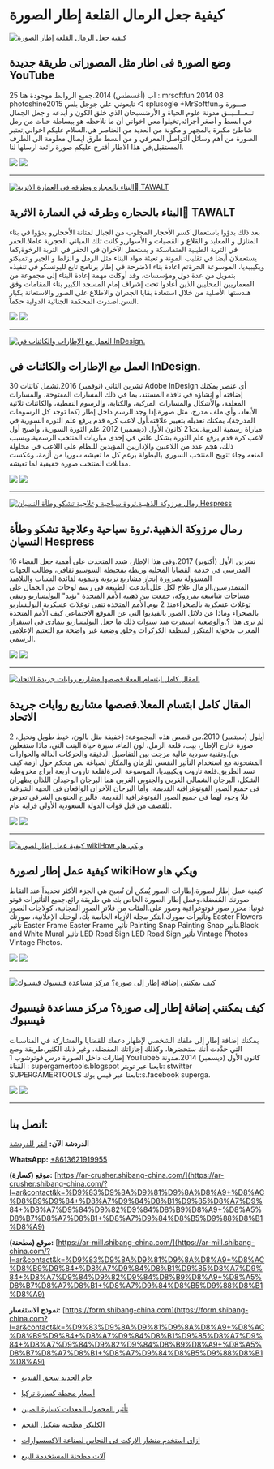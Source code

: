 # كيفية جعل الرمال القلعة إطار الصورة

<a href="https://swt.shibang-china.com/?l=ar&img&k=%D9%83%D9%8A%D9%81%D9%8A%D8%A9+%D8%AC%D8%B9%D9%84+%D8%A7%D9%84%D8%B1%D9%85%D8%A7%D9%84+%D8%A7%D9%84%D9%82%D9%84%D8%B9%D8%A9+%D8%A5%D8%B7%D8%A7%D8%B1+%D8%A7%D9%84%D8%B5%D9%88%D8%B1%D8%A9" target="_blank">![كيفية جعل الرمال القلعة إطار الصورة](http://static.shibang-china.com/all-800x300/1226.jpg)</a>

## وضع الصورة فى اطار مثل المصوراتى طريقة جديدة YouTube
25 آب (أغسطس) 2014.جميع الروابط موجودة هنا :.mrsoftfun 2014 08 photoshine2015 تابعوني علي جوجل بلس ◅ splusogle +MrSoftfun.صــورة و تــعــلــيــق مدونة علوم الحياة و الأرضسبحان الذي خلق الكون و أبدعه و جعل الجمال في ابسط و أصغر أجزائه,تخيلوا معي اخواني أن ما نلاحظه هو ببساطة حبات من رمل شاطئ مكبرة بالمجهر و مكونة من العديد من العناصر هي.السلام عليكم اخواني,تعتبر الصورة من أهم وسائل التواصل المعرفي و من أبسط طرق ايصال معلومة الى الطرف المستقبل,في هذا الاطار أقترح عليكم صورة رائعة ارسلها لنا.


<a href="https://whatsapp.shibangsoft.com/WhatsApp.php" target="_blank" title="WhatsApp">![](http://static.shibang-china.com/icon/whatsapp.png)</a> <a href="https://swt.shibang-china.com/?l=ar&icon&k=%D9%83%D9%8A%D9%81%D9%8A%D8%A9+%D8%AC%D8%B9%D9%84+%D8%A7%D9%84%D8%B1%D9%85%D8%A7%D9%84+%D8%A7%D9%84%D9%82%D9%84%D8%B9%D8%A9+%D8%A5%D8%B7%D8%A7%D8%B1+%D8%A7%D9%84%D8%B5%D9%88%D8%B1%D8%A9" target="_blank">![](http://static.shibang-china.com/icon/chat-ar.png)</a>

---

<a href="https://swt.shibang-china.com/?l=ar&img&k=%D9%83%D9%8A%D9%81%D9%8A%D8%A9+%D8%AC%D8%B9%D9%84+%D8%A7%D9%84%D8%B1%D9%85%D8%A7%D9%84+%D8%A7%D9%84%D9%82%D9%84%D8%B9%D8%A9+%D8%A5%D8%B7%D8%A7%D8%B1+%D8%A7%D9%84%D8%B5%D9%88%D8%B1%D8%A9" target="_blank">![البناء بالحجاره وطرقه في العمارة الاثرية ِTAWALT](http://static.shibang-china.com/all-800x300/528.jpg)</a>

## البناء بالحجاره وطرقه في العمارة الاثرية ِTAWALT
بعد ذلك بدؤوا باستعمال كسر الأحجار المجلوب من الجبال لمتانة الأحجار,و بدؤوا في بناء المنازل و المعابد و القلاع و القصبات و الأسوار,و كانت تلك المباني الحجرية عاملا.الحفر في التربة الطينية المتماسكة و يستعمل الآخران في الحفر في التربة الرخوة,كما يستعملان أيضا في تقليب المونة و تعبئة مواد البناء مثل الرمل و الزلط و الجير و.تمبكتو ويكيبيديا، الموسوعة الحرةتم اعادة بناء الاضرحة في إطار برنامج تابع لليونسكو في تنفيذه بتمويل من عدة دول ومؤسسات، وقد أوكلت مهمة إعادة البناء إلى مجموعة من المعماريين المحليين الذين أعادوا تحت إشراف إمام المسجد الكبير بناء المقامات وفق هندستها الأصلية من خلال استعادة بقايا الجدران والاطلاع على الصور والاستعانة بكبار السن.اصدرت المحكمة الجنائية الدولية حكمآ.


<a href="https://whatsapp.shibangsoft.com/WhatsApp.php" target="_blank" title="WhatsApp">![](http://static.shibang-china.com/icon/whatsapp.png)</a> <a href="https://swt.shibang-china.com/?l=ar&icon&k=%D9%83%D9%8A%D9%81%D9%8A%D8%A9+%D8%AC%D8%B9%D9%84+%D8%A7%D9%84%D8%B1%D9%85%D8%A7%D9%84+%D8%A7%D9%84%D9%82%D9%84%D8%B9%D8%A9+%D8%A5%D8%B7%D8%A7%D8%B1+%D8%A7%D9%84%D8%B5%D9%88%D8%B1%D8%A9" target="_blank">![](http://static.shibang-china.com/icon/chat-ar.png)</a>

---

<a href="https://swt.shibang-china.com/?l=ar&img&k=%D9%83%D9%8A%D9%81%D9%8A%D8%A9+%D8%AC%D8%B9%D9%84+%D8%A7%D9%84%D8%B1%D9%85%D8%A7%D9%84+%D8%A7%D9%84%D9%82%D9%84%D8%B9%D8%A9+%D8%A5%D8%B7%D8%A7%D8%B1+%D8%A7%D9%84%D8%B5%D9%88%D8%B1%D8%A9" target="_blank">![العمل مع الإطارات والكائنات في InDesign.](http://static.shibang-china.com/all-800x300/1390.jpg)</a>

## العمل مع الإطارات والكائنات في InDesign.
30 تشرين الثاني (نوفمبر) 2016.تشمل كائنات Adobe InDesign أي عنصر يمكنك إضافته أو إنشاؤه في نافذة المستند، بما في ذلك المسارات المفتوحة، والمسارات المغلقة، والأشكال والمسارات المركبة، والكتابة، والرسوم النقطية، والكائنات ثلاثية الأبعاد، وأي ملف مدرج، مثل صورة.إذا وجد الرسم داخل إطار (كما توجد كل الرسومات المدرجة)، يمكنك تعديله بتغيير علاقته.أول لاعب كرة قدم يرفع علم الثورة السورية في مباراة رسمية العربية.نت21 كانون الأول (ديسمبر) 2012.علم الثورة السورية، وأصبح أول لاعب كرة قدم يرفع علم الثورة بشكل علني في إحدى مباريات المنتخب الرسمية.وبسبب ذلك، هجم عدد من اللاعبين والإداريين المؤيدين للنظام على اللاعب في محاولة لمنعه.وجاء تتويج المنتخب السوري بالبطولة برغم كل ما تعيشه سوريا من أزمة، وعكست مقابلات المنتخب صورة حقيقية لما تعيشه.


<a href="https://whatsapp.shibangsoft.com/WhatsApp.php" target="_blank" title="WhatsApp">![](http://static.shibang-china.com/icon/whatsapp.png)</a> <a href="https://swt.shibang-china.com/?l=ar&icon&k=%D9%83%D9%8A%D9%81%D9%8A%D8%A9+%D8%AC%D8%B9%D9%84+%D8%A7%D9%84%D8%B1%D9%85%D8%A7%D9%84+%D8%A7%D9%84%D9%82%D9%84%D8%B9%D8%A9+%D8%A5%D8%B7%D8%A7%D8%B1+%D8%A7%D9%84%D8%B5%D9%88%D8%B1%D8%A9" target="_blank">![](http://static.shibang-china.com/icon/chat-ar.png)</a>

---

<a href="https://swt.shibang-china.com/?l=ar&img&k=%D9%83%D9%8A%D9%81%D9%8A%D8%A9+%D8%AC%D8%B9%D9%84+%D8%A7%D9%84%D8%B1%D9%85%D8%A7%D9%84+%D8%A7%D9%84%D9%82%D9%84%D8%B9%D8%A9+%D8%A5%D8%B7%D8%A7%D8%B1+%D8%A7%D9%84%D8%B5%D9%88%D8%B1%D8%A9" target="_blank">![رمال مرزوكة الذهبية.ثروة سياحية وعلاجية تشكو وطأة النسيان Hespress](http://static.shibang-china.com/all-800x300/322.jpg)</a>

## رمال مرزوكة الذهبية.ثروة سياحية وعلاجية تشكو وطأة النسيان Hespress
16 تشرين الأول (أكتوبر) 2017.وفي هذا الإطار، شدد المتحدث على أهمية جعل الفضاء المدرسي في خدمة القضايا المحلية وربطه بمحيطه السوسيو ثقافي، وطالب الجهات المسؤولة بضرورة إنجاز مشاريع تربوية وتنموية لفائدة الشباب والتلاميذ المتمدرسين.الرمال علاج لكل علل.أبدعت الطبيعة في رسم لوحات من الجمال على مساحات شاسعة بمرزوكة، جمعت بين ذهبية.الأمم المتحدة &quot;تؤيد&quot; البوليساريو وتنفي توغلات عسكرية بالصحراءمنذ 2 يوم.الأمم المتحدة تنفي توغلات عسكرية البوليساريو بالصحراء وماذا عن دلائل الصور بالفيديوا التي عن الموقع الاجتماعي كيف الأمم المتحدة لم ترى هذا ؟.والوضعية استمرت منذ سنوات ذلك ما جعل البوليساريو يتمادى في استفزاز المغرب بدخوله المتكرر لمنطقة الكركرات وخلق وضعية غير واضحة مع التعتيم الإعلامي الرسمي.


<a href="https://whatsapp.shibangsoft.com/WhatsApp.php" target="_blank" title="WhatsApp">![](http://static.shibang-china.com/icon/whatsapp.png)</a> <a href="https://swt.shibang-china.com/?l=ar&icon&k=%D9%83%D9%8A%D9%81%D9%8A%D8%A9+%D8%AC%D8%B9%D9%84+%D8%A7%D9%84%D8%B1%D9%85%D8%A7%D9%84+%D8%A7%D9%84%D9%82%D9%84%D8%B9%D8%A9+%D8%A5%D8%B7%D8%A7%D8%B1+%D8%A7%D9%84%D8%B5%D9%88%D8%B1%D8%A9" target="_blank">![](http://static.shibang-china.com/icon/chat-ar.png)</a>

---

<a href="https://swt.shibang-china.com/?l=ar&img&k=%D9%83%D9%8A%D9%81%D9%8A%D8%A9+%D8%AC%D8%B9%D9%84+%D8%A7%D9%84%D8%B1%D9%85%D8%A7%D9%84+%D8%A7%D9%84%D9%82%D9%84%D8%B9%D8%A9+%D8%A5%D8%B7%D8%A7%D8%B1+%D8%A7%D9%84%D8%B5%D9%88%D8%B1%D8%A9" target="_blank">![المقال كامل ابتسام المعلا.قصصها مشاريع روايات جريدة الاتحاد](http://static.shibang-china.com/all-800x300/751.jpg)</a>

## المقال كامل ابتسام المعلا.قصصها مشاريع روايات جريدة الاتحاد
2 أيلول (سبتمبر) 2010.من قصص هذه المجموعة: (خفيفة مثل بالون، خيط طويل ونحيل، صورة خارج الإطار، بيت، قلعة الرمل، لون الماء، سيرة حياة البنت التي، ماذا ستفعلين بي).وتقنية سردية عالية مزجت بين التفاصيل الدقيقة والحركات الدالة والحوارات المشحونة مع استخدام التأثير النفسي للزمان والمكان لصياغة نص محكم حول أزمة كيف تسد الطريق.قلعة تاروت ويكيبيديا، الموسوعة الحرةلقلعة تاروت أربعة أبراج مخروطية الشكل، البرجان الشمالي الغربي والجنوبي الغربي هما البرجان الوحيدان اللذان يظهران في جميع الصور الفوتوغرافية القديمة، وأما البرجان الآخران الواقعان في الجهه الشرقية فلا وجود لهما في جميع الصور الفوتوغرافية القديمة، فالبرج الجنوبي الشرقي تعرض للقصف من قبل قوات الدولة السعودية الأولى قرابة عام.


<a href="https://whatsapp.shibangsoft.com/WhatsApp.php" target="_blank" title="WhatsApp">![](http://static.shibang-china.com/icon/whatsapp.png)</a> <a href="https://swt.shibang-china.com/?l=ar&icon&k=%D9%83%D9%8A%D9%81%D9%8A%D8%A9+%D8%AC%D8%B9%D9%84+%D8%A7%D9%84%D8%B1%D9%85%D8%A7%D9%84+%D8%A7%D9%84%D9%82%D9%84%D8%B9%D8%A9+%D8%A5%D8%B7%D8%A7%D8%B1+%D8%A7%D9%84%D8%B5%D9%88%D8%B1%D8%A9" target="_blank">![](http://static.shibang-china.com/icon/chat-ar.png)</a>

---

<a href="https://swt.shibang-china.com/?l=ar&img&k=%D9%83%D9%8A%D9%81%D9%8A%D8%A9+%D8%AC%D8%B9%D9%84+%D8%A7%D9%84%D8%B1%D9%85%D8%A7%D9%84+%D8%A7%D9%84%D9%82%D9%84%D8%B9%D8%A9+%D8%A5%D8%B7%D8%A7%D8%B1+%D8%A7%D9%84%D8%B5%D9%88%D8%B1%D8%A9" target="_blank">![كيفية عمل إطار لصورة wikiHow ويكي هاو](http://static.shibang-china.com/all-800x300/495.jpg)</a>

## كيفية عمل إطار لصورة wikiHow ويكي هاو
كيفية عمل إطار لصورة.إطارات الصور يُمكن أن تُصبح هي الجزء الأكثر تحديداً عند التقاط صورتك المُفضلة.وعمل إطار الصورة الخاص بك هي طريقة رائع.جميع التأثيرات فوتو فونيا: محرر صور فوتوغرافية وصور على.المئات من فلاتر الصور المجانية، كولاجات الصور وتأثيرات صورك.ابتكر مجلة الأزياء الخاصة بك، لوحتك الإعلانية، صورتك.Easter Flowers تأثير Easter Frame Easter Frame تأثير Painting Snap Painting Snap تأثير.Black and White Mural تأثير LED Road Sign LED Road Sign تأثير Vintage Photos Vintage Photos.


<a href="https://whatsapp.shibangsoft.com/WhatsApp.php" target="_blank" title="WhatsApp">![](http://static.shibang-china.com/icon/whatsapp.png)</a> <a href="https://swt.shibang-china.com/?l=ar&icon&k=%D9%83%D9%8A%D9%81%D9%8A%D8%A9+%D8%AC%D8%B9%D9%84+%D8%A7%D9%84%D8%B1%D9%85%D8%A7%D9%84+%D8%A7%D9%84%D9%82%D9%84%D8%B9%D8%A9+%D8%A5%D8%B7%D8%A7%D8%B1+%D8%A7%D9%84%D8%B5%D9%88%D8%B1%D8%A9" target="_blank">![](http://static.shibang-china.com/icon/chat-ar.png)</a>

---

<a href="https://swt.shibang-china.com/?l=ar&img&k=%D9%83%D9%8A%D9%81%D9%8A%D8%A9+%D8%AC%D8%B9%D9%84+%D8%A7%D9%84%D8%B1%D9%85%D8%A7%D9%84+%D8%A7%D9%84%D9%82%D9%84%D8%B9%D8%A9+%D8%A5%D8%B7%D8%A7%D8%B1+%D8%A7%D9%84%D8%B5%D9%88%D8%B1%D8%A9" target="_blank">![كيف يمكنني إضافة إطار إلى صورة؟ مركز مساعدة فيسبوك فيسبوك](http://static.shibang-china.com/all-800x300/111.jpg)</a>

## كيف يمكنني إضافة إطار إلى صورة؟ مركز مساعدة فيسبوك فيسبوك
يمكنك إضافة إطار إلى ملفك الشخصي لإظهار دعمك للقضايا والمشاركة في المناسبات التي حدَّدت أنك ستحضرها، وكذلك إجازاتك المفضلة، وغير ذلك الكثير.طريقة وضع إطارات داخل الصورة درس فوتوشوب 1 YouTube5 كانون الأول (ديسمبر) 2014.مدونة القناة : supergamertools.blogspot تابعنا عبر تويتر: stwitter SUPERGAMERTOOLS تابعنا عبر فيس بوك:s.facebook superga.


<a href="https://whatsapp.shibangsoft.com/WhatsApp.php" target="_blank" title="WhatsApp">![](http://static.shibang-china.com/icon/whatsapp.png)</a> <a href="https://swt.shibang-china.com/?l=ar&icon&k=%D9%83%D9%8A%D9%81%D9%8A%D8%A9+%D8%AC%D8%B9%D9%84+%D8%A7%D9%84%D8%B1%D9%85%D8%A7%D9%84+%D8%A7%D9%84%D9%82%D9%84%D8%B9%D8%A9+%D8%A5%D8%B7%D8%A7%D8%B1+%D8%A7%D9%84%D8%B5%D9%88%D8%B1%D8%A9" target="_blank">![](http://static.shibang-china.com/icon/chat-ar.png)</a>

---
## اتصل بنا:

**الدردشة الآن:** [انقر للدردشة](https://swt.shibang-china.com?l=ar&contact&k=%D9%83%D9%8A%D9%81%D9%8A%D8%A9+%D8%AC%D8%B9%D9%84+%D8%A7%D9%84%D8%B1%D9%85%D8%A7%D9%84+%D8%A7%D9%84%D9%82%D9%84%D8%B9%D8%A9+%D8%A5%D8%B7%D8%A7%D8%B1+%D8%A7%D9%84%D8%B5%D9%88%D8%B1%D8%A9)

**WhatsApp:**  [+8613621919955](https://whatsapp.shibangsoft.com/WhatsApp.php)

**موقع (كسارة):** [https://ar-crusher.shibang-china.com/](https://ar-crusher.shibang-china.com/?l=ar&contact&k=%D9%83%D9%8A%D9%81%D9%8A%D8%A9+%D8%AC%D8%B9%D9%84+%D8%A7%D9%84%D8%B1%D9%85%D8%A7%D9%84+%D8%A7%D9%84%D9%82%D9%84%D8%B9%D8%A9+%D8%A5%D8%B7%D8%A7%D8%B1+%D8%A7%D9%84%D8%B5%D9%88%D8%B1%D8%A9)

**موقع (مطحنة):** [https://ar-mill.shibang-china.com/](https://ar-mill.shibang-china.com/?l=ar&contact&k=%D9%83%D9%8A%D9%81%D9%8A%D8%A9+%D8%AC%D8%B9%D9%84+%D8%A7%D9%84%D8%B1%D9%85%D8%A7%D9%84+%D8%A7%D9%84%D9%82%D9%84%D8%B9%D8%A9+%D8%A5%D8%B7%D8%A7%D8%B1+%D8%A7%D9%84%D8%B5%D9%88%D8%B1%D8%A9)

**نموذج الاستفسار:** [https://form.shibang-china.com](https://form.shibang-china.com?l=ar&contact&k=%D9%83%D9%8A%D9%81%D9%8A%D8%A9+%D8%AC%D8%B9%D9%84+%D8%A7%D9%84%D8%B1%D9%85%D8%A7%D9%84+%D8%A7%D9%84%D9%82%D9%84%D8%B9%D8%A9+%D8%A5%D8%B7%D8%A7%D8%B1+%D8%A7%D9%84%D8%B5%D9%88%D8%B1%D8%A9)

* [خام الحديد سحق الفيديو](../23/%D8%AE%D8%A7%D9%85%20%D8%A7%D9%84%D8%AD%D8%AF%D9%8A%D8%AF%20%D8%B3%D8%AD%D9%82%20%D8%A7%D9%84%D9%81%D9%8A%D8%AF%D9%8A%D9%88.md)

* [أسعار محطة كسارة تركيا](../23/%D8%A3%D8%B3%D8%B9%D8%A7%D8%B1%20%D9%85%D8%AD%D8%B7%D8%A9%20%D9%83%D8%B3%D8%A7%D8%B1%D8%A9%20%D8%AA%D8%B1%D9%83%D9%8A%D8%A7.md)

* [تأثير المحمول المعدات كسارة الصين](../24/%D8%AA%D8%A3%D8%AB%D9%8A%D8%B1%20%D8%A7%D9%84%D9%85%D8%AD%D9%85%D9%88%D9%84%20%D8%A7%D9%84%D9%85%D8%B9%D8%AF%D8%A7%D8%AA%20%D9%83%D8%B3%D8%A7%D8%B1%D8%A9%20%D8%A7%D9%84%D8%B5%D9%8A%D9%86.md)

* [الكلنكر مطحنة تشكيل الفحم](../23/%D8%A7%D9%84%D9%83%D9%84%D9%86%D9%83%D8%B1%20%D9%85%D8%B7%D8%AD%D9%86%D8%A9%20%D8%AA%D8%B4%D9%83%D9%8A%D9%84%20%D8%A7%D9%84%D9%81%D8%AD%D9%85.md)

* [ازاى استخدم منشار الاركت فى النحاس لصناعة الاكسسوارات](../21/%D8%A7%D8%B2%D8%A7%D9%89%20%D8%A7%D8%B3%D8%AA%D8%AE%D8%AF%D9%85%20%D9%85%D9%86%D8%B4%D8%A7%D8%B1%20%D8%A7%D9%84%D8%A7%D8%B1%D9%83%D8%AA%20%D9%81%D9%89%20%D8%A7%D9%84%D9%86%D8%AD%D8%A7%D8%B3%20%D9%84%D8%B5%D9%86%D8%A7%D8%B9%D8%A9%20%D8%A7%D9%84%D8%A7%D9%83%D8%B3%D8%B3%D9%88%D8%A7%D8%B1%D8%A7%D8%AA.md)

* [آلات مطحنة المستخدمة للبيع](../23/%D8%A2%D9%84%D8%A7%D8%AA%20%D9%85%D8%B7%D8%AD%D9%86%D8%A9%20%D8%A7%D9%84%D9%85%D8%B3%D8%AA%D8%AE%D8%AF%D9%85%D8%A9%20%D9%84%D9%84%D8%A8%D9%8A%D8%B9.md)